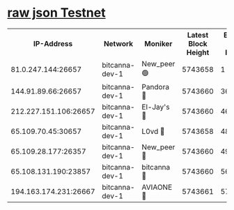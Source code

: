 [raw json Testnet](https://rpc-check.bcat.stavr.tech/bcat/rpc-bcat-result.json)
=


<table><tr><th>IP-Address</th><th>Network</th><th>Moniker</th><th>Latest Block Height</th><th>Earliest Block Height</th><th>Catching Up</th><th>Tx Index</th><th>Voting Power</th><th>Scan Time</th></tr><tr><td>81.0.247.144:26657</td><td>bitcanna-dev-1</td><td>New_peer 🟢</td><td>5743658</td><td>1</td><td>False</td><td>on</td><td>0</td><td>2023-12-30T08:51:39.202686632UTC</td></tr><tr><td>144.91.89.66:26657</td><td>bitcanna-dev-1</td><td>Pandora 🔴</td><td>5743660</td><td>3675711</td><td>False</td><td>on</td><td>2096387</td><td>2023-12-30T08:51:48.915679186UTC</td></tr><tr><td>212.227.151.106:26657</td><td>bitcanna-dev-1</td><td>El-Jay's 🔴</td><td>5743660</td><td>4670391</td><td>False</td><td>on</td><td>2218164</td><td>2023-12-30T08:51:45.912763055UTC</td></tr><tr><td>65.109.70.45:30657</td><td>bitcanna-dev-1</td><td>L0vd 🔴</td><td>5743658</td><td>4828155</td><td>False</td><td>on</td><td>7920</td><td>2023-12-30T08:51:39.533886642UTC</td></tr><tr><td>65.109.28.177:26357</td><td>bitcanna-dev-1</td><td>New_peer 🔴</td><td>5743660</td><td>4952911</td><td>False</td><td>on</td><td>2237067</td><td>2023-12-30T08:51:46.245219789UTC</td></tr><tr><td>65.108.131.190:23857</td><td>bitcanna-dev-1</td><td>bitcanna 🔴</td><td>5743660</td><td>5643660</td><td>False</td><td>off</td><td>82368</td><td>2023-12-30T08:51:46.557005715UTC</td></tr><tr><td>194.163.174.231:26667</td><td>bitcanna-dev-1</td><td>AVIAONE 🔴</td><td>5743661</td><td>5737441</td><td>False</td><td>on</td><td>1949865</td><td>2023-12-30T08:51:51.335978624UTC</td></tr></table>